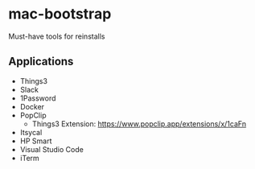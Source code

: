 # mac-bootstrap
Must-have tools for reinstalls

## Applications
* Things3
* Slack
* 1Password
* Docker
* PopClip
  * Things3 Extension: https://www.popclip.app/extensions/x/1caFn
* Itsycal
* HP Smart
* Visual Studio Code
* iTerm
